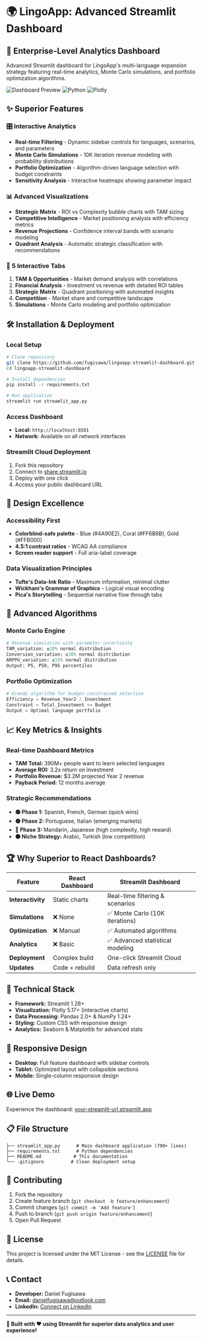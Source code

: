 # 🌍 LingoApp: Advanced Streamlit Dashboard

## 🚀 Enterprise-Level Analytics Dashboard

Advanced Streamlit dashboard for LingoApp's multi-language expansion strategy featuring real-time analytics, Monte Carlo simulations, and portfolio optimization algorithms.

![Dashboard Preview](https://img.shields.io/badge/Streamlit-FF6B6B?style=for-the-badge&logo=streamlit&logoColor=white)
![Python](https://img.shields.io/badge/Python-4A90E2?style=for-the-badge&logo=python&logoColor=white)
![Plotly](https://img.shields.io/badge/Plotly-FFB000?style=for-the-badge&logo=plotly&logoColor=white)

## ✨ **Superior Features**

### 🎛️ **Interactive Analytics**
- **Real-time Filtering** - Dynamic sidebar controls for languages, scenarios, and parameters
- **Monte Carlo Simulations** - 10K iteration revenue modeling with probability distributions
- **Portfolio Optimization** - Algorithm-driven language selection with budget constraints
- **Sensitivity Analysis** - Interactive heatmaps showing parameter impact

### 📊 **Advanced Visualizations**
- **Strategic Matrix** - ROI vs Complexity bubble charts with TAM sizing
- **Competitive Intelligence** - Market positioning analysis with efficiency metrics
- **Revenue Projections** - Confidence interval bands with scenario modeling
- **Quadrant Analysis** - Automatic strategic classification with recommendations

### 🎯 **5 Interactive Tabs**
1. **TAM & Opportunities** - Market demand analysis with correlations
2. **Financial Analysis** - Investment vs revenue with detailed ROI tables
3. **Strategic Matrix** - Quadrant positioning with automated insights
4. **Competition** - Market share and competitive landscape
5. **Simulations** - Monte Carlo modeling and portfolio optimization

## 🛠️ **Installation & Deployment**

### **Local Setup**
```bash
# Clone repository
git clone https://github.com/fugisawa/lingoapp-streamlit-dashboard.git
cd lingoapp-streamlit-dashboard

# Install dependencies
pip install -r requirements.txt

# Run application
streamlit run streamlit_app.py
```

### **Access Dashboard**
- **Local:** `http://localhost:8501`
- **Network:** Available on all network interfaces

### **Streamlit Cloud Deployment**
1. Fork this repository
2. Connect to [share.streamlit.io](https://share.streamlit.io)
3. Deploy with one click
4. Access your public dashboard URL

## 🎨 **Design Excellence**

### **Accessibility First**
- **Colorblind-safe palette** - Blue (#4A90E2), Coral (#FF6B6B), Gold (#FFB000)
- **4.5:1 contrast ratios** - WCAG AA compliance
- **Screen reader support** - Full aria-label coverage

### **Data Visualization Principles**
- **Tufte's Data-Ink Ratio** - Maximum information, minimal clutter
- **Wickham's Grammar of Graphics** - Logical visual encoding
- **Pica's Storytelling** - Sequential narrative flow through tabs

## 🧠 **Advanced Algorithms**

### **Monte Carlo Engine**
```python
# Revenue simulation with parameter uncertainty
TAM_variation: ±20% normal distribution
Conversion_variation: ±30% normal distribution  
ARPPU_variation: ±15% normal distribution
Output: P5, P50, P95 percentiles
```

### **Portfolio Optimization**
```python
# Greedy algorithm for budget-constrained selection
Efficiency = Revenue_Year2 / Investment
Constraint = Total_Investment <= Budget
Output = Optimal language portfolio
```

## 📈 **Key Metrics & Insights**

### **Real-time Dashboard Metrics**
- **TAM Total:** 390M+ people want to learn selected languages
- **Average ROI:** 3.2x return on investment
- **Portfolio Revenue:** $3.2M projected Year 2 revenue
- **Payback Period:** 12 months average

### **Strategic Recommendations**
- **🟢 Phase 1:** Spanish, French, German (quick wins)
- **🟡 Phase 2:** Portuguese, Italian (emerging markets)
- **🔴 Phase 3:** Mandarin, Japanese (high complexity, high reward)
- **🟠 Niche Strategy:** Arabic, Turkish (low competition)

## 🏆 **Why Superior to React Dashboards?**

| Feature | React Dashboard | Streamlit Dashboard |
|---------|-----------------|-------------------|
| **Interactivity** | Static charts | Real-time filtering & scenarios |
| **Simulations** | ❌ None | ✅ Monte Carlo (10K iterations) |
| **Optimization** | ❌ Manual | ✅ Automated algorithms |
| **Analytics** | ❌ Basic | ✅ Advanced statistical modeling |
| **Deployment** | Complex build | One-click Streamlit Cloud |
| **Updates** | Code + rebuild | Data refresh only |

## 🔧 **Technical Stack**

- **Framework:** Streamlit 1.28+
- **Visualization:** Plotly 5.17+ (interactive charts)
- **Data Processing:** Pandas 2.0+ & NumPy 1.24+
- **Styling:** Custom CSS with responsive design
- **Analytics:** Seaborn & Matplotlib for advanced stats

## 📱 **Responsive Design**

- **Desktop:** Full feature dashboard with sidebar controls
- **Tablet:** Optimized layout with collapsible sections  
- **Mobile:** Single-column responsive design

## 🌐 **Live Demo**

Experience the dashboard: [your-streamlit-url.streamlit.app](https://your-app.streamlit.app)

## 📋 **File Structure**

```
├── streamlit_app.py      # Main dashboard application (790+ lines)
├── requirements.txt      # Python dependencies
├── README.md            # This documentation
└── .gitignore          # Clean deployment setup
```

## 🤝 **Contributing**

1. Fork the repository
2. Create feature branch (`git checkout -b feature/enhancement`)
3. Commit changes (`git commit -m 'Add feature'`)
4. Push to branch (`git push origin feature/enhancement`)
5. Open Pull Request

## 📄 **License**

This project is licensed under the MIT License - see the [LICENSE](LICENSE) file for details.

## 📞 **Contact**

- **Developer:** Daniel Fugisawa
- **Email:** danielfugisawa@outlook.com
- **LinkedIn:** [Connect on LinkedIn](https://linkedin.com/in/your-profile)

---

**🎯 Built with ❤️ using Streamlit for superior data analytics and user experience!** 